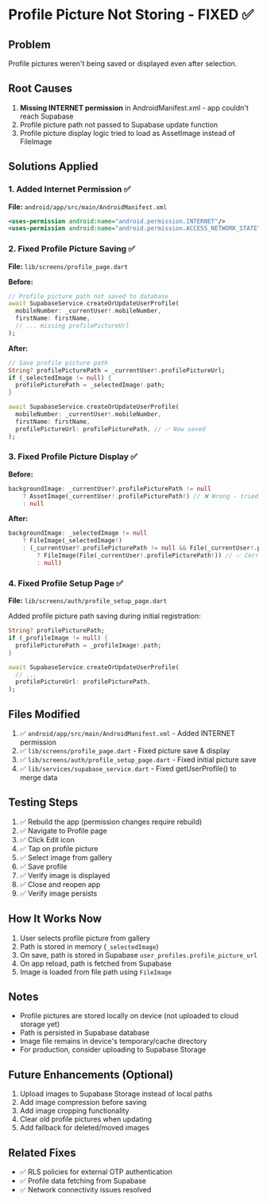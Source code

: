 # Profile Picture Not Storing - FIXED ✅

## Problem
Profile pictures weren't being saved or displayed even after selection.

## Root Causes
1. **Missing INTERNET permission** in AndroidManifest.xml - app couldn't reach Supabase
2. Profile picture path not passed to Supabase update function
3. Profile picture display logic tried to load as AssetImage instead of FileImage

## Solutions Applied

### 1. Added Internet Permission ✅
**File:** `android/app/src/main/AndroidManifest.xml`

```xml
<uses-permission android:name="android.permission.INTERNET"/>
<uses-permission android:name="android.permission.ACCESS_NETWORK_STATE"/>
```

### 2. Fixed Profile Picture Saving ✅
**File:** `lib/screens/profile_page.dart`

**Before:**
```dart
// Profile picture path not saved to database
await SupabaseService.createOrUpdateUserProfile(
  mobileNumber: _currentUser!.mobileNumber,
  firstName: firstName,
  // ... missing profilePictureUrl
);
```

**After:**
```dart
// Save profile picture path
String? profilePicturePath = _currentUser!.profilePictureUrl;
if (_selectedImage != null) {
  profilePicturePath = _selectedImage!.path;
}

await SupabaseService.createOrUpdateUserProfile(
  mobileNumber: _currentUser!.mobileNumber,
  firstName: firstName,
  profilePictureUrl: profilePicturePath, // ✅ Now saved
);
```

### 3. Fixed Profile Picture Display ✅
**Before:**
```dart
backgroundImage: _currentUser?.profilePicturePath != null
    ? AssetImage(_currentUser!.profilePicturePath!) // ❌ Wrong - tried to load from assets
    : null
```

**After:**
```dart
backgroundImage: _selectedImage != null
    ? FileImage(_selectedImage!)
    : (_currentUser?.profilePicturePath != null && File(_currentUser!.profilePicturePath!).existsSync()
        ? FileImage(File(_currentUser!.profilePicturePath!)) // ✅ Correct - loads from file system
        : null)
```

### 4. Fixed Profile Setup Page ✅
**File:** `lib/screens/auth/profile_setup_page.dart`

Added profile picture path saving during initial registration:
```dart
String? profilePicturePath;
if (_profileImage != null) {
  profilePicturePath = _profileImage!.path;
}

await SupabaseService.createOrUpdateUserProfile(
  // ...
  profilePictureUrl: profilePicturePath,
);
```

## Files Modified
1. ✅ `android/app/src/main/AndroidManifest.xml` - Added INTERNET permission
2. ✅ `lib/screens/profile_page.dart` - Fixed picture save & display
3. ✅ `lib/screens/auth/profile_setup_page.dart` - Fixed initial picture save
4. ✅ `lib/services/supabase_service.dart` - Fixed getUserProfile() to merge data

## Testing Steps
1. ✅ Rebuild the app (permission changes require rebuild)
2. ✅ Navigate to Profile page
3. ✅ Click Edit icon
4. ✅ Tap on profile picture
5. ✅ Select image from gallery
6. ✅ Save profile
7. ✅ Verify image is displayed
8. ✅ Close and reopen app
9. ✅ Verify image persists

## How It Works Now
1. User selects profile picture from gallery
2. Path is stored in memory (`_selectedImage`)
3. On save, path is stored in Supabase `user_profiles.profile_picture_url`
4. On app reload, path is fetched from Supabase
5. Image is loaded from file path using `FileImage`

## Notes
- Profile pictures are stored locally on device (not uploaded to cloud storage yet)
- Path is persisted in Supabase database
- Image file remains in device's temporary/cache directory
- For production, consider uploading to Supabase Storage

## Future Enhancements (Optional)
1. Upload images to Supabase Storage instead of local paths
2. Add image compression before saving
3. Add image cropping functionality
4. Clear old profile pictures when updating
5. Add fallback for deleted/moved images

## Related Fixes
- ✅ RLS policies for external OTP authentication
- ✅ Profile data fetching from Supabase
- ✅ Network connectivity issues resolved

